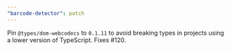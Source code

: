 ```yaml
---
"barcode-detector": patch
---
```


Pin `@types/dom-webcodecs` to `0.1.11` to avoid breaking types in projects using a lower version of TypeScript. Fixes #120.
